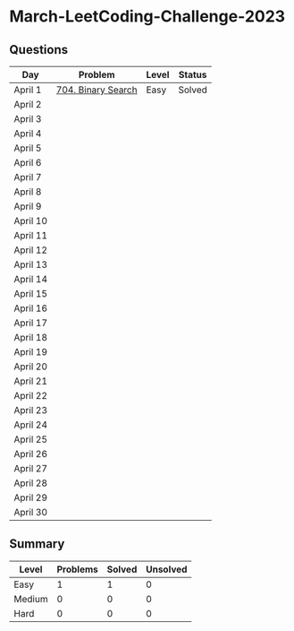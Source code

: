 # March-LeetCoding-Challenge-2023

## Questions
| Day | Problem | Level | Status |
| --- | --- | --- | --- |
| April 1 | [704. Binary Search](https://leetcode.com/problems/binary-search/) | Easy | Solved |
| April 2 | []() |  |  |
| April 3 | []() |  |  |
| April 4 | []() |  |  |
| April 5 | []() |  |  |
| April 6 | []() |  |  |
| April 7 | []() |  |  |
| April 8 | []() |  |  |
| April 9 | []() |  |  |
| April 10 | []() |  |  |
| April 11 | []() |  |  |
| April 12 | []() |  |  |
| April 13 | []() |  |  |
| April 14 | []() |  |  |
| April 15 | []() |  |  |
| April 16 | []() |  |  |
| April 17 | []() |  |  |
| April 18 | []() |  |  |
| April 19 | []() |  |  |
| April 20 | []() |  |  |
| April 21 | []() |  |  |
| April 22 | []() |  |  |
| April 23 | []() |  |  |
| April 24 | []() |  |  |
| April 25 | []() |  |  |
| April 26 | []() |  |  |
| April 27 | []() |  |  |
| April 28 | []() |  |  |
| April 29 | []() |  |  |
| April 30 | []() |  |  |

## Summary
| Level  | Problems | Solved | Unsolved |
| ---    | --- | --- | --- |
| Easy   | 1 | 1 | 0 |
| Medium | 0 | 0 | 0 |
| Hard   | 0 | 0 | 0 |
